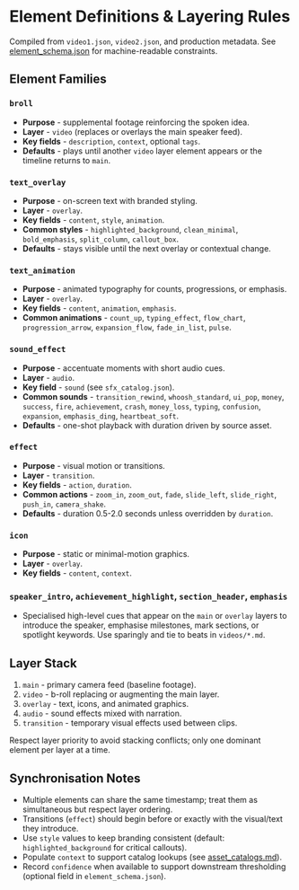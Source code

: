 # Element Definitions & Layering Rules

Compiled from `video1.json`, `video2.json`, and production metadata. See [element_schema.json](element_schema.json) for machine-readable constraints.

## Element Families

### `broll`
- **Purpose** - supplemental footage reinforcing the spoken idea.
- **Layer** - `video` (replaces or overlays the main speaker feed).
- **Key fields** - `description`, `context`, optional `tags`.
- **Defaults** - plays until another `video` layer element appears or the timeline returns to `main`.

### `text_overlay`
- **Purpose** - on-screen text with branded styling.
- **Layer** - `overlay`.
- **Key fields** - `content`, `style`, `animation`.
- **Common styles** - `highlighted_background`, `clean_minimal`, `bold_emphasis`, `split_column`, `callout_box`.
- **Defaults** - stays visible until the next overlay or contextual change.

### `text_animation`
- **Purpose** - animated typography for counts, progressions, or emphasis.
- **Layer** - `overlay`.
- **Key fields** - `content`, `animation`, `emphasis`.
- **Common animations** - `count_up`, `typing_effect`, `flow_chart`, `progression_arrow`, `expansion_flow`, `fade_in_list`, `pulse`.

### `sound_effect`
- **Purpose** - accentuate moments with short audio cues.
- **Layer** - `audio`.
- **Key field** - `sound` (see `sfx_catalog.json`).
- **Common sounds** - `transition_rewind`, `whoosh_standard`, `ui_pop`, `money`, `success`, `fire`, `achievement`, `crash`, `money_loss`, `typing`, `confusion`, `expansion`, `emphasis_ding`, `heartbeat_soft`.
- **Defaults** - one-shot playback with duration driven by source asset.

### `effect`
- **Purpose** - visual motion or transitions.
- **Layer** - `transition`.
- **Key fields** - `action`, `duration`.
- **Common actions** - `zoom_in`, `zoom_out`, `fade`, `slide_left`, `slide_right`, `push_in`, `camera_shake`.
- **Defaults** - duration 0.5-2.0 seconds unless overridden by `duration`.

### `icon`
- **Purpose** - static or minimal-motion graphics.
- **Layer** - `overlay`.
- **Key fields** - `content`, `context`.

### `speaker_intro`, `achievement_highlight`, `section_header`, `emphasis`
- Specialised high-level cues that appear on the `main` or `overlay` layers to introduce the speaker, emphasise milestones, mark sections, or spotlight keywords. Use sparingly and tie to beats in `videos/*.md`.

## Layer Stack

1. `main` - primary camera feed (baseline footage).
2. `video` - b-roll replacing or augmenting the main layer.
3. `overlay` - text, icons, and animated graphics.
4. `audio` - sound effects mixed with narration.
5. `transition` - temporary visual effects used between clips.

Respect layer priority to avoid stacking conflicts; only one dominant element per layer at a time.

## Synchronisation Notes

- Multiple elements can share the same timestamp; treat them as simultaneous but respect layer ordering.
- Transitions (`effect`) should begin before or exactly with the visual/text they introduce.
- Use `style` values to keep branding consistent (default: `highlighted_background` for critical callouts).
- Populate `context` to support catalog lookups (see [asset_catalogs.md](asset_catalogs.md)).
- Record `confidence` when available to support downstream thresholding (optional field in `element_schema.json`).
